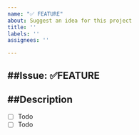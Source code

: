 ```yaml
---
name: "✅ FEATURE"
about: Suggest an idea for this project
title: ''
labels: ''
assignees: ''

---
```


##Issue: ✅FEATURE
---

##Description
---
- [ ] Todo
- [ ] Todo
